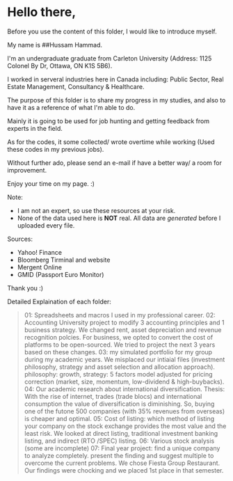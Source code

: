 # Hello there,


Before you use the content of this folder, I would like to introduce myself.

My name is ##Hussam Hammad.

I'm an undergraduate graduate from Carleton University (Address: 1125 Colonel By Dr, Ottawa, ON K1S 5B6).

I worked in serveral industries here in Canada including: Public Sector, Real Estate Management, Consultancy & Healthcare.


The purpose of this folder is to share my progress in my studies, and also to have it as a reference of what I'm able to do. 

Mainly it is going to be used for job hunting and getting feedback from experts in the field. 

As for the codes, it some collected/ wrote overtime while working (Used these codes in my previous jobs).

Without further ado, please send an e-mail if have a better way/ a room for improvement.

Enjoy your time on my page. :)


Note: 
* I am not an expert, so use these resources at your risk. 
* None of the data used here is **NOT** real. All data are *generated* before I uploaded every file.


Sources: 
* Yahoo! Finance
* Bloomberg Tirminal and website
* Mergent Online
* GMID (Passport Euro Monitor)


Thank you :)



Detailed Explaination of each folder:
> 01: Spreadsheets and macros I used in my professional career.
> 02: Accounting University project to modify 3 accounting principles and 1 business strategy. We changed rent, asset depreciation and revenue recognition polcies. For business, we opted to convert the cost of platforms to be open-sourced. We tried to project the next 3 years based on these changes.
> 03: my simulated portfolio for my group during my academic years. We misplaced our intiaial files (investment philosophy, strategy and asset selection and allocation approach). philosophy: growth, strategy: 5 factors model adjusted for pricing correction (market, size, momentum, low-dividend & high-buybacks). 
> 04: Our academic research about international diversification. Thesis: With the rise of internet, trades (trade blocs) and international consumption the value of diversification is diminishing. So, buying one of the futone 500 companies (with 35% revenues from overseas) is cheaper and optimal. 
> 05: Cost of listing: which method of listing your company on the stock exchange provides the most value and the least risk. We looked at direct listing, traditional investment banking listing, and indirect (RTO /SPEC) listing.
> 06: Various stock analysis (some are incomplete) 
> 07: Final year project: find a unique company to analyze completely. present the finding and suggest multiple to overcome the current problems. We chose Fiesta Group Restaurant. Our findings were chocking and we placed 1st place in that semester. 
